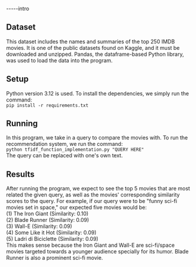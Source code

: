 -----intro

## Dataset
This dataset includes the names and summaries of the top 250 IMDB movies. It is one of the public datasets found on Kaggle, and it must be downloaded and unzipped. Pandas, the dataframe-based Python library, was used to load the data into the program. 

## Setup
Python version 3.12 is used. To install the dependencies, we simply run the command:  
`pip install -r requirements.txt`

## Running
In this program, we take in a query to compare the movies with. To run the recommendation system, we run the command:  
`python tfidf_function_implementation.py "QUERY HERE"`  
The query can be replaced with one's own text.

## Results
After running the program, we expect to see the top 5 movies that are most related the given query, as well as the movies' corresponding similarity scores to the query. For example, if our query were to be "funny sci-fi movies set in space," our expected five movies would be:  
(1) The Iron Giant       (Similarity: 0.10)  
(2) Blade Runner         (Similarity: 0.09)  
(3) Wall-E               (Similarity: 0.09)  
(4) Some Like it Hot     (Similarity: 0.09)  
(5) Ladri di Biciclette  (Similarity: 0.09)  
This makes sense because the Iron Giant and Wall-E are sci-fi/space movies targeted towards a younger audience specially for its humor. Blade Runner is also a prominent sci-fi movie.
